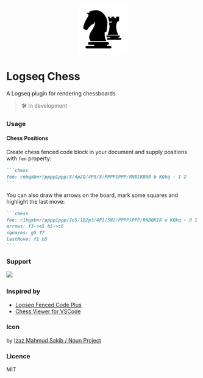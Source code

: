 <p align="center" width="100%">
    <img src="https://github.com/r8/logseq-chess/raw/main/icon.png" alt="logseq-chess" width="128" height="128">
</p>

# Logseq Chess

A Logseq plugin for rendering chessboards

> 🛠 In development

### Usage

#### Chess Positions

Create chess fenced code block in your document and supply positions with `fen` property:

````markdown
```chess
fen: rnbqkbnr/pppp1ppp/8/4p2Q/4P3/8/PPPP1PPP/RNB1KBNR b KQkq - 1 2
```
````

You can also draw the arrows on the board, mark some squares and highlight the last move:

````markdown
```chess
fen: r1bqkbnr/pppp1ppp/2n5/1B2p3/4P3/5N2/PPPP1PPP/RNBQK2R w KQkq - 0 1
arrows: f3->e5 b5->c6
squares: g5 f7
lastMove: f1 b5
```
````

### Support

<a href="https://www.buymeacoffee.com/reight"><img src="https://img.buymeacoffee.com/button-api/?text=Buy me a coffee&emoji=&slug=reight&button_colour=40DCA5&font_colour=ffffff&font_family=Lato&outline_colour=000000&coffee_colour=FFDD00" /></a>

### Inspired by

- [Logseq Fenced Code Plus](https://github.com/xyhp915/logseq-fenced-code-plus)
- [Chess Viewer for VSCode](https://github.com/eronnen/vscode-markdown-chess)

### Icon

by [Izaz Mahmud Sakib / Noun Project](https://thenounproject.com/icon/chess-knight-4208923/)

### Licence

MIT
